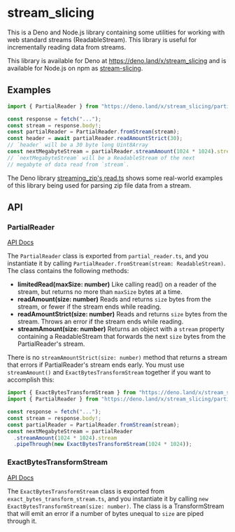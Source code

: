 # stream_slicing

This is a Deno and Node.js library containing some utilities for working with
web standard streams (ReadableStream). This library is useful for incrementally
reading data from streams.

This library is available for Deno at https://deno.land/x/stream_slicing and is
available for Node.js on npm as
[stream-slicing](https://www.npmjs.com/package/stream-slicing).

## Examples

```ts
import { PartialReader } from "https://deno.land/x/stream_slicing/partial_reader.ts";

const response = fetch("...");
const stream = response.body!;
const partialReader = PartialReader.fromStream(stream);
const header = await partialReader.readAmountStrict(30);
// `header` will be a 30 byte long Uint8Array
const nextMegabyteStream = partialReader.streamAmount(1024 * 1024).stream;
// `nextMegabyteStream` will be a ReadableStream of the next
// megabyte of data read from `stream`.
```

The Deno library
[streaming_zip's read.ts](https://github.com/Macil/deno_streaming_zip/blob/main/read.ts)
shows some real-world examples of this library being used for parsing zip file
data from a stream.

## API

### PartialReader

[API Docs](https://doc.deno.land/https://deno.land/x/stream_slicing/partial_reader.ts/~/PartialReader)

The `PartialReader` class is exported from `partial_reader.ts`, and you
instantiate it by calling `PartialReader.fromStream(stream: ReadableStream)`.
The class contains the following methods:

- **limitedRead(maxSize: number)** Like calling read() on a reader of the
  stream, but returns no more than `maxSize` bytes at a time.
- **readAmount(size: number)** Reads and returns `size` bytes from the stream,
  or fewer if the stream ends while reading.
- **readAmountStrict(size: number)** Reads and returns `size` bytes from the
  stream. Throws an error if the stream ends while reading.
- **streamAmount(size: number)** Returns an object with a `stream` property
  containing a ReadableStream that forwards the next `size` bytes from the
  PartialReader's stream.

There is no `streamAmountStrict(size: number)` method that returns a stream that
errors if PartialReader's stream ends early. You must use `streamAmount()` and
`ExactBytesTransformStream` together if you want to accomplish this:

```ts
import { ExactBytesTransformStream } from "https://deno.land/x/stream_slicing/exact_bytes_transform_stream.ts";
import { PartialReader } from "https://deno.land/x/stream_slicing/partial_reader.ts";

const response = fetch("...");
const stream = response.body!;
const partialReader = PartialReader.fromStream(stream);
const nextMegabyteStream = partialReader
  .streamAmount(1024 * 1024).stream
  .pipeThrough(new ExactBytesTransformStream(1024 * 1024));
```

### ExactBytesTransformStream

[API Docs](https://doc.deno.land/https://deno.land/x/stream_slicing/exact_bytes_transform_stream.ts/~/ExactBytesTransformStream)

The `ExactBytesTransformStream` class is exported from
`exact_bytes_transform_stream.ts`, and you instantiate it by calling
`new ExactBytesTransformStream(size: number)`. The class is a TransformStream
that will emit an error if a number of bytes unequal to `size` are piped through
it.
